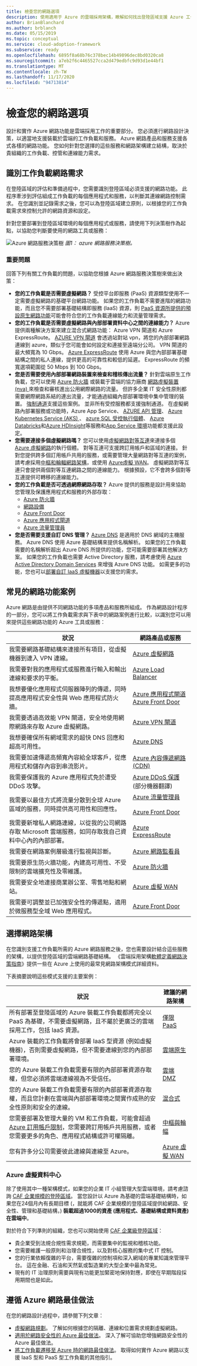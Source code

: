 ```yaml
---
title: 檢查您的網路選項
description: 使用適用于 Azure 的雲端採用架構，瞭解如何找出登陸區域支援 Azure 工作負載所需的網路功能。
author: BrianBlanchard
ms.author: brblanch
ms.date: 05/15/2019
ms.topic: conceptual
ms.service: cloud-adoption-framework
ms.subservice: ready
ms.openlocfilehash: 6895f8a68b76c378bec14b49896dec8bd0320ca8
ms.sourcegitcommit: a7eb2f6c4465527cca2d479edbfc9d93d1e44bf1
ms.translationtype: MT
ms.contentlocale: zh-TW
ms.lasthandoff: 11/17/2020
ms.locfileid: "94713814"
---
```

<!-- cSpell:ignore NVAs VPNs -->

# <a name="review-your-network-options"></a>檢查您的網路選項

設計和實作 Azure 網路功能是雲端採用工作的重要部分。 您必須進行網路設計決策，以適當地支援裝載於雲端的工作負載和服務。 Azure 網路產品和服務支援各式各樣的網路功能。 您如何針對您選擇的這些服務和網路架構建立結構，取決於貴組織的工作負載、控管和連線能力需求。

## <a name="identify-workload-networking-requirements"></a>識別工作負載網路需求

在登陸區域的評估和準備過程中，您需要識別登陸區域必須支援的網路功能。 此程序牽涉到評估組成工作負載的每個應用程式和服務，以判斷其連線網路控制需求。 在您識別並記錄需求之後，您可以為登陸區域建立原則，以根據您的工作負載需求來控制允許的網路資源和設定。

針對您要部署到登陸區域環境的每個應用程式或服務，請使用下列決策樹作為起點，以協助您判斷要使用的網路工具或服務：

![Azure 網路服務決策樹 ](../../_images/ready/network-decision-tree.png)
 _圖1： azure 網路服務決策樹。_

### <a name="key-questions"></a>重要問題

回答下列有關工作負載的問題，以協助您根據 Azure 網路服務決策樹來做出決策：

- **您的工作負載是否需要虛擬網路？** 受控平台即服務 (PaaS) 資源類型使用不一定需要虛擬網路的基礎平台網路功能。 如果您的工作負載不需要進階的網路功能，而且您不需要部署基礎結構即服務 (IaaS) 資源，則 [PaaS 資源所提供的預設原生網路功能](../../decision-guides/software-defined-network/paas-only.md)可能會符合您的工作負載連線能力和流量管理需求。
- **您的工作負載是否需要虛擬網路與內部部署資料中心之間的連線能力？** Azure 提供兩種解決方案來建立混合式網路功能： Azure VPN 閘道和 Azure ExpressRoute。 [AZURE VPN 閘道](/azure/vpn-gateway/vpn-gateway-about-vpngateways) 會透過站對站 vpn，將您的內部部署網路連線到 azure，類似于您可能會如何設定和連接至遠端分公司。 VPN 閘道的最大頻寬為 10 Gbps。 [Azure ExpressRoute](/azure/expressroute/expressroute-introduction) 使用 Azure 與您內部部署基礎結構之間的私人連線，提供更高的可靠性和較低的延遲。 ExpressRoute 的頻寬選項範圍從 50 Mbps 到 100 Gbps。
- **您是否需要使用內部部署網路裝置來檢查和稽核傳出流量？** 針對雲端原生工作負載，您可以使用 [Azure 防火牆](/azure/firewall/overview) 或裝載于雲端的協力廠商 [網路虛擬裝置 (nva) ](https://azure.microsoft.com/solutions/network-appliances) 來檢查和審核進出公用網際網路的流量。 但許多企業 IT 安全性原則都需要網際網路系結的連出流量，才能通過組織內部部署環境中集中管理的裝置。 [強制通道](/azure/virtual-network/virtual-networks-udr-overview)支援這些案例。 並非所有受控服務都支援強制通道。 在虛擬網路內部署服務或功能時，Azure App Service、 [AZURE API 管理](/azure/api-management/api-management-key-concepts)、 [Azure Kubernetes Service (AKS) ](/azure/aks/intro-kubernetes)、 [azure SQL 受控執行個體](/azure/sql-database/sql-database-managed-instance-index)、 [Azure Databricks](/azure/azure-databricks/what-is-azure-databricks)和[Azure HDInsight](/azure/hdinsight)等服務和[App Service 環境](/azure/app-service/environment/intro)功能都支援此設定。
- **您需要連接多個虛擬網路嗎？** 您可以使用[虛擬網路對等互連](/azure/virtual-network/virtual-network-peering-overview)來連接多個 [Azure 虛擬網路](/azure/virtual-network/virtual-networks-overview)的執行個體。 對等互連可支援跨訂用帳戶和區域的連接。 針對您提供跨多個訂用帳戶共用的服務，或需要管理大量網路對等互連的案例，請考慮採用[中樞和輪輻網路架構](../../decision-guides/software-defined-network/hub-spoke.md)，或使用 [Azure虛擬 WAN](/azure/virtual-wan/virtual-wan-about)。 虛擬網路對等互連只會提供兩個對等互連網路之間的連線能力。 根據預設，它不會跨多個對等互連提供可轉移的連線能力。
- **您的工作負載是否可透過網際網路存取？** Azure 提供的服務是設計用來協助您管理及保護應用程式和服務的外部存取：
  - [Azure 防火牆](/azure/firewall/overview)
  - [網路設備](https://azure.microsoft.com/solutions/network-appliances)
  - [Azure Front Door](/azure/frontdoor/front-door-overview)
  - [Azure 應用程式閘道](/azure/application-gateway)
  - [Azure 流量管理員](/azure/traffic-manager/traffic-manager-overview)
- **您是否需要支援自訂 DNS 管理？** [Azure DNS](/azure/dns/dns-overview) 是適用於 DNS 網域的主機服務。 Azure DNS 使用 Azure 基礎結構來提供名稱解析。 如果您的工作負載需要的名稱解析超出 Azure DNS 所提供的功能，您可能需要部署其他解決方案。 如果您的工作負載也需要 Active Directory 服務，請考慮使用 [Azure Active Directory Domain Services](/azure/active-directory-domain-services/overview) 來增強 Azure DNS 功能。 如需更多的功能，您也可以[部署自訂 IaaS 虛擬機器](/azure/virtual-network/virtual-networks-name-resolution-for-vms-and-role-instances)以支援您的需求。

## <a name="common-networking-scenarios"></a>常見的網路功能案例

Azure 網路是由提供不同網路功能的多項產品和服務所組成。 作為網路設計程序的一部分，您可以將工作負載需求與下表中的網路案例進行比較，以識別您可以用來提供這些網路功能的 Azure 工具或服務：

| 狀況 | 網路產品或服務 |
| --- | --- |
| 我需要網路基礎結構來連接所有項目，從虛擬機器到連入 VPN 連線。 | [Azure 虛擬網路](/azure/virtual-network) |
| 我需要對我的應用程式或服務進行輸入和輸出連線和要求的平衡。 | [Azure Load Balancer](/azure/load-balancer) |
| 我想要優化應用程式伺服器陣列的傳遞，同時提高應用程式安全性與 Web 應用程式防火牆。 | [Azure 應用程式閘道](/azure/application-gateway) <br> [Azure Front Door](/azure/frontdoor) |
| 我需要透過高效能 VPN 閘道，安全地使用網際網路來存取 Azure 虛擬網路。 | [Azure VPN 閘道](/azure/vpn-gateway) |
| 我想要確保所有網域需求的超快 DNS 回應和超高可用性。 | [Azure DNS](/azure/dns) |
| 我需要加速傳遞高頻寬內容給全球客戶，從應用程式和儲存內容到串流影片。 | [Azure 內容傳遞網路 (CDN)](/azure/cdn) |
| 我需要保護我的 Azure 應用程式免於遭受 DDoS 攻擊。 | [Azure DDoS 保護](/azure/virtual-network/ddos-protection-overview) \(部分機器翻譯\) |
| 我需要以最佳方式將流量分散到全球 Azure 區域的服務，同時提供高可用性和回應性。 | [Azure 流量管理員](/azure/traffic-manager) <br><br> [Azure Front Door](/azure/frontdoor) |
| 我需要新增私人網路連線，以從我的公司網路存取 Microsoft 雲端服務，如同存取我自己資料中心內的內部部署。 | [Azure ExpressRoute](/azure/expressroute) |
| 我需要在網路案例層級進行監視與診斷。 | [Azure 網路監看員](/azure/network-watcher) |
| 我需要原生防火牆功能，內建高可用性、不受限制的雲端擴充性及零維護。 | [Azure 防火牆](/azure/firewall/overview) |
| 我需要安全地連接商業辦公室、零售地點和網站。 | [Azure 虛擬 WAN](/azure/virtual-wan) |
| 我需要可調整並已加強安全性的傳遞點，適用於微服務型全域 Web 應用程式。 | [Azure Front Door](/azure/frontdoor) |

## <a name="choose-a-networking-architecture"></a>選擇網路架構

在您識別支援工作負載所需的 Azure 網路服務之後，您也需要設計結合這些服務的架構，以提供登陸區域的雲端網路基礎結構。 《雲端採用架構[軟體定義網路決策指南](../../decision-guides/software-defined-network/index.md)》提供一些在 Azure 上使用的最常見網路架構模式詳細資料。

下表摘要說明這些模式支援的主要案例：

| 狀況  | 建議的網路架構                                                  |
| --- | --- |
| 所有部署至登陸區域的 Azure 裝載工作負載都將完全以 PaaS 為基礎，不需要虛擬網路，且不屬於更廣泛的雲端採用工作，包括 IaaS 資源。                                                                                                                                                          | [僅限 PaaS](../../decision-guides/software-defined-network/paas-only.md)            |
| Azure 裝載的工作負載將會部署 IaaS 型資源 (例如虛擬機器)，否則需要虛擬網路，但不需要連線到您的內部部署環境。                                                                                                                                                                            | [雲端原生](../../decision-guides/software-defined-network/cloud-native.md)      |
| 您的 Azure 裝載工作負載需要有限的內部部署資源存取權，但您必須將雲端連線視為不受信任。                                                                                                                                                                                                                             | [雲端 DMZ](../../decision-guides/software-defined-network/cloud-dmz.md)            |
| 您的 Azure 裝載工作負載需要有限的內部部署資源存取權，而且您計劃在雲端與內部部署環境之間實作成熟的安全性原則和安全的連線。                                                                                                                                                           | [混合式](../../decision-guides/software-defined-network/hybrid.md)                  |
| 您需要部署及管理大量的 VM 和工作負載，可能會超過 [Azure 訂用帳戶限制](/azure/azure-resource-manager/management/azure-subscription-service-limits)，您需要跨訂用帳戶共用服務，或者您需要更多的角色、應用程式結構或許可權隔離。 | [中樞與輪幅](../../decision-guides/software-defined-network/hub-spoke.md)        |
| 您有許多分公司需要彼此連線與連線至 Azure。                                                                                                                                                                                                                                                                                         | [Azure 虛擬 WAN](/azure/virtual-wan/virtual-wan-about) |

<!-- TODO: Refactor VDC content below. -->
<!-- docutune:casing "Azure Virtual Datacenter" -->

### <a name="azure-virtual-datacenter"></a>Azure 虛擬資料中心

除了使用其中一種架構模式，如果您的企業 IT 小組管理大型雲端環境，請考慮諮詢 [CAF 企業規模的登陸區域](../../ready/enterprise-scale/index.md)。 當您設計以 Azure 為基礎的雲端基礎結構時，如果您在24個月內有長期目標 (，就能將 CAF 企業規模的登陸區域提供給網路、安全性、管理和基礎結構，) **裝載超過1000的資產 (應用程式、基礎結構或資料資產) 在雲端中**。

對於符合下列準則的組織，您也可以開始使用 [CAF 企業級登陸區域](../../ready/enterprise-scale/index.md)：

- 貴企業受到法規合規性需求規範，而需要集中的監視和稽核功能。
- 您需要維護一般原則和治理合規性，以及對核心服務的集中式 IT 控制。
- 您的行業依賴復雜的平台，需要復雜的控制項和深入網域的專業知識來管理平台。 這在金融、石油和天然氣或製造業的大型企業中最為常見。
- 現有的 IT 治理原則需要與現有功能更加緊密地保持對應，即使在早期階段採用期間也是如此。

## <a name="follow-azure-networking-best-practices"></a>遵循 Azure 網路最佳做法

在您的網路設計過程中，請參閱下列文章：

- [虛擬網路規劃](/azure/virtual-network/virtual-network-vnet-plan-design-arm?toc=/azure/cloud-adoption-framework/toc.json&bc=/azure/cloud-adoption-framework/_bread/toc.json)。 了解如何根據您的隔離、連線和位置需求規劃虛擬網路。
- [適用於網路安全性的 Azure 最佳做法](/azure/security/fundamentals/network-best-practices?toc=/azure/cloud-adoption-framework/toc.json&bc=/azure/cloud-adoption-framework/_bread/toc.json)。 深入了解可協助您增強網路安全性的 Azure 最佳做法。
- [將工作負載遷移至 Azure 時的網路最佳做法](/azure/migrate/migrate-best-practices-networking?toc=/azure/cloud-adoption-framework/toc.json&bc=/azure/cloud-adoption-framework/_bread/toc.json)。 取得如何實作 Azure 網路以支援 IaaS 型和 PaaS 型工作負載的其他指引。
